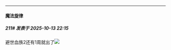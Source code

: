 ﻿
*****

####  魔法旋律  
##### 211#       发表于 2025-10-13 22:15

避世血族2还有1周就出了<img src="https://static.stage1st.com/image/smiley/face2017/001.png" referrerpolicy="no-referrer">

